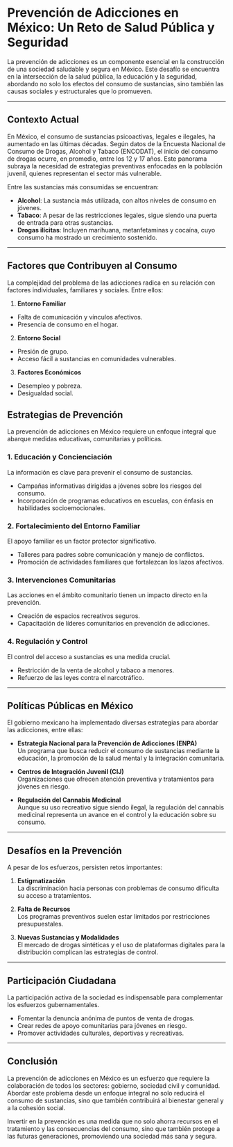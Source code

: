 # Prevención de Adicciones en México: Un Reto de Salud Pública y Seguridad

La prevención de adicciones es un componente esencial en la construcción de una sociedad saludable y segura en México. Este desafío se encuentra en la intersección de la salud pública, la educación y la seguridad, abordando no solo los efectos del consumo de sustancias, sino también las causas sociales y estructurales que lo promueven.

---

## Contexto Actual

En México, el consumo de sustancias psicoactivas, legales e ilegales, ha aumentado en las últimas décadas. Según datos de la Encuesta Nacional de Consumo de Drogas, Alcohol y Tabaco (ENCODAT), el inicio del consumo de drogas ocurre, en promedio, entre los 12 y 17 años. Este panorama subraya la necesidad de estrategias preventivas enfocadas en la población juvenil, quienes representan el sector más vulnerable.

Entre las sustancias más consumidas se encuentran:

- **Alcohol**: La sustancia más utilizada, con altos niveles de consumo en jóvenes.
- **Tabaco**: A pesar de las restricciones legales, sigue siendo una puerta de entrada para otras sustancias.
- **Drogas ilícitas**: Incluyen marihuana, metanfetaminas y cocaína, cuyo consumo ha mostrado un crecimiento sostenido.

---

## Factores que Contribuyen al Consumo

La complejidad del problema de las adicciones radica en su relación con factores individuales, familiares y sociales. Entre ellos:

1. **Entorno Familiar**

- Falta de comunicación y vínculos afectivos.
- Presencia de consumo en el hogar.

2. **Entorno Social**

- Presión de grupo.
- Acceso fácil a sustancias en comunidades vulnerables.

3. **Factores Económicos**

- Desempleo y pobreza.
- Desigualdad social.

## Estrategias de Prevención

La prevención de adicciones en México requiere un enfoque integral que abarque medidas educativas, comunitarias y políticas.

### 1. **Educación y Concienciación**

La información es clave para prevenir el consumo de sustancias.

- Campañas informativas dirigidas a jóvenes sobre los riesgos del consumo.
- Incorporación de programas educativos en escuelas, con énfasis en habilidades socioemocionales.

### 2. **Fortalecimiento del Entorno Familiar**

El apoyo familiar es un factor protector significativo.

- Talleres para padres sobre comunicación y manejo de conflictos.
- Promoción de actividades familiares que fortalezcan los lazos afectivos.

### 3. **Intervenciones Comunitarias**

Las acciones en el ámbito comunitario tienen un impacto directo en la prevención.

- Creación de espacios recreativos seguros.
- Capacitación de líderes comunitarios en prevención de adicciones.

### 4. **Regulación y Control**

El control del acceso a sustancias es una medida crucial.

- Restricción de la venta de alcohol y tabaco a menores.
- Refuerzo de las leyes contra el narcotráfico.

---

## Políticas Públicas en México

El gobierno mexicano ha implementado diversas estrategias para abordar las adicciones, entre ellas:

- **Estrategia Nacional para la Prevención de Adicciones (ENPA)**  
  Un programa que busca reducir el consumo de sustancias mediante la educación, la promoción de la salud mental y la integración comunitaria.

- **Centros de Integración Juvenil (CIJ)**  
  Organizaciones que ofrecen atención preventiva y tratamientos para jóvenes en riesgo.

- **Regulación del Cannabis Medicinal**  
  Aunque su uso recreativo sigue siendo ilegal, la regulación del cannabis medicinal representa un avance en el control y la educación sobre su consumo.

---

## Desafíos en la Prevención

A pesar de los esfuerzos, persisten retos importantes:

1. **Estigmatización**  
   La discriminación hacia personas con problemas de consumo dificulta su acceso a tratamientos.

2. **Falta de Recursos**  
   Los programas preventivos suelen estar limitados por restricciones presupuestales.

3. **Nuevas Sustancias y Modalidades**  
   El mercado de drogas sintéticas y el uso de plataformas digitales para la distribución complican las estrategias de control.

---

## Participación Ciudadana

La participación activa de la sociedad es indispensable para complementar los esfuerzos gubernamentales.

- Fomentar la denuncia anónima de puntos de venta de drogas.
- Crear redes de apoyo comunitarias para jóvenes en riesgo.
- Promover actividades culturales, deportivas y recreativas.

---

## Conclusión

La prevención de adicciones en México es un esfuerzo que requiere la colaboración de todos los sectores: gobierno, sociedad civil y comunidad. Abordar este problema desde un enfoque integral no solo reducirá el consumo de sustancias, sino que también contribuirá al bienestar general y a la cohesión social.

Invertir en la prevención es una medida que no solo ahorra recursos en el tratamiento y las consecuencias del consumo, sino que también protege a las futuras generaciones, promoviendo una sociedad más sana y segura.
